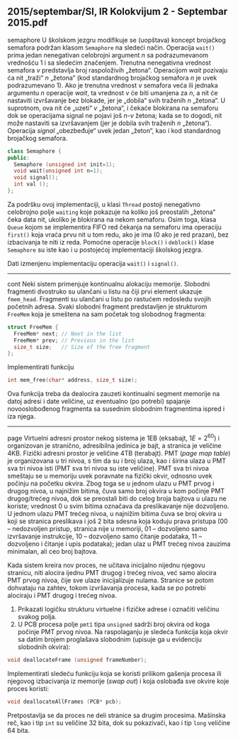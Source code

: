 2015/septembar/SI, IR Kolokvijum 2 - Septembar 2015.pdf
--------------------------------------------------------------------------------
semaphore
U školskom jezgru modifikuje se (uopštava) koncept brojačkog semafora podržan klasom
`Semaphore` na sledeći način. Operacija `wait()` prima jedan nenegativan celobrojni argument
*n* sa podrazumevanom vrednošću 1 i sa sledećim značenjem. Trenutna nenegativna vrednost
semafora *v* predstavlja broj raspoloživih „žetona“. Operacijom *wait* pozivaju
ća nit „traži“ *n* „žetona“ (kod standardnog brojačkog semafora *n* je uvek podrazumevano 1). Ako je trenutna
vrednost *v* semafora veća ili jednaka argumentu *n* operacije *wait*, ta vrednost v će biti
umanjena za *n*, a nit će nastaviti izvršavanje bez blokade, jer je „dobila“  svih traženih *n*
„žetona“. U suprotnom, ova nit će „uzeti“ *v* „žetona“, i čekaće blokirana na semaforu dok se
operacijama signal ne pojavi još *n-v* žetona;  kada se to dogodi, nit može nastaviti sa
izvršavanjem (jer je dobila svih traženih *n* „žetona“). Operacija *signal* „obezbeđuje“  uvek
jedan „žeton“, kao i kod standardnog brojačkog semafora.
```cpp
class Semaphore {
public:
  Semaphore (unsigned int init=1);
  void wait(unsigned int n=1);
  void signal();
  int val ();
};
```
Za podršku ovoj implementaciji, u klasi `Thread` postoji nenegativno celobrojno polje
`waiting` koje pokazuje na koliko još preostalih „žetona“ čeka data nit, ukoliko je blokirana na
nekom semaforu. Osim toga, klasa `Queue` kojom se implementira FIFO red čekanja na
semaforu ima operaciju `first()` koja vraća prvu nit u tom redu, ako je ima (0 ako je red
prazan), bez izbacivanja te niti iz reda. Pomoćne operacije `block()`  i `deblock()`  klase
`Semaphore` su iste kao i u postojećoj implementaciji školskog jezgra.

Dati izmenjenu implementaciju operacija `wait()` i `signal()`.

--------------------------------------------------------------------------------
cont
Neki sistem primenjuje kontinualnu alokaciju memorije. Slobodni fragmenti dvostruko su
ulančani u listu na čiji prvi element ukazuje `fmem_head`. Fragmenti su ulančani u listu po
rastućem redosledu svojih početnih adresa. Svaki slobodni fragment predstavljen je
strukturom `FreeMem` koja je smeštena na sam početak tog slobodnog fragmenta:
```cpp
struct FreeMem {
  FreeMem* next; // Next in the list
  FreeMem* prev; // Previous in the list
  size_t size;   // Size of the free fragment
};
```
Implementirati funkciju
```cpp
int mem_free(char* address, size_t size);
```
Ova funkcija treba da dealocira zauzeti kontinualni segment memorije na datoj adresi i date
veličine, uz eventualno (po potrebi) spajanje novooslobođenog fragmenta sa susednim
slobodnim fragmentima ispred i iza njega.

--------------------------------------------------------------------------------
page
Virtuelni adresni prostor nekog sistema je 1EB (eksabajt, $1E=2^{60}$) i organizovan je stranično,
adresibilna jedinica je bajt, a stranica je veličine 4KB. Fizički adresni prostor je veličine 4TB
(terabajt). PMT (*page map table*) je organizovana u tri nivoa, s tim da su i broj ulaza, kao i
širina ulaza u PMT sva tri nivoa isti (PMT sva tri nivoa su iste veličine). PMT sva tri nivoa
smeštaju se u memoriju uvek poravnate na fizički okvir, odnosno uvek počinju na početku
okvira. Zbog toga se u jednom ulazu u PMT prvog i drugog nivoa, u najnižim bitima, čuva
samo broj okvira u kom počinje PMT drugog/trećeg nivoa, dok se preostali biti do celog broja
bajtova u ulazu ne koriste;  vrednost 0 u svim bitima označava da preslikavanje nije
dozvoljeno. U jednom ulazu PMT trećeg nivoa, u najnižim bitima čuva se broj okvira u koji
se stranica preslikava i još 2 bita sdesna koja koduju prava pristupa (00 – nedozvoljen pristup,
stranica nije u memoriji, 01 – dozvoljeno samo izvršavanje instrukcije, 10 – dozvoljeno samo
čitanje podataka, 11 –  dozvoljeno i čitanje i upis podataka);  jedan ulaz u PMT trećeg nivoa
zauzima minimalan, ali ceo broj bajtova.

Kada sistem kreira nov proces, ne učitava inicijalno nijednu njegovu stranicu, niti alocira
ijednu PMT drugog i trećeg nivoa, već samo alocira PMT prvog nivoa, čije sve ulaze
inicijalizuje nulama. Stranice se potom dohvataju na zahtev, tokom izvršavanja procesa, kada
se po potrebi alociraju i PMT drugog i trećeg nivoa.

1. Prikazati logičku strukturu virtuelne i fizičke adrese i označiti veličinu svakog polja.
2. U PCB procesa polje `pmt1` tipa `unsigned` sadrži broj okvira od koga počinje PMT
prvog nivoa. Na raspolaganju je sledeća funkcija koja okvir sa datim brojem proglašava
slobodnim (upisuje ga u evidenciju slobodnih okvira):
```cpp
void deallocateFrame (unsigned frameNumber);
```
Implementirati sledeću funkciju koja se koristi prilikom gašenja procesa ili njegovog
izbacivanja iz memorije (*swap out*) i koja oslobađa sve okvire koje proces koristi:
```cpp
void deallocateAllFrames (PCB* pcb);
```
Pretpostavlja se da proces ne deli stranice sa drugim procesima. Mašinska reč, kao i tip `int` su
veličine 32 bita, dok su pokazivači, kao i tip `long` veličine 64 bita.
